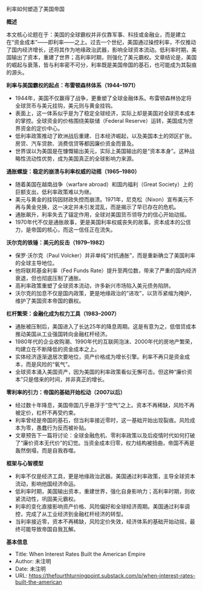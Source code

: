 利率如何塑造了美国帝国

  

**概述**

  

本文核心论题在于：美国的全球霸权并非仅靠军事、科技或金融业，而是建立在“资金成本”——即利率——之上。过去一个世纪，美国通过操控利率，不仅推动了国内经济增长，还将其作为地缘政治武器，影响全球资本流动。低利率时期，美国输出了资本，重建了世界；高利率时期，则强化了美元霸权。文章结论是，美国的崛起与衰落，皆与利率密不可分，利率既是美国帝国的基石，也可能成为其裂痕的源头。

  

**利率与美国霸权的起点：布雷顿森林体系（****1944–1971****）**

- 1944年，美国不仅赢得了战争，更重塑了全球金融体系。布雷顿森林协定将全球货币与美元挂钩，美元则与黄金挂钩。
- 表面上，这一体系似乎是为了稳定全球经济，实际上却是美国对全球资本成本的掌控。全球资金的价格围绕美联储（Federal Reserve）运转，美国成为世界资金的定价中心。
- 低利率政策推动了欧洲战后重建、日本经济崛起，以及美国本土的郊区扩张。房贷、汽车贷款、消费信贷等都因廉价资金而普及。
- 世界误以为美国是在慷慨输出美元，实际上美国输出的是“资本本身”。这种战略性流动性优势，成为美国真正的全球影响力来源。

  

**通胀螺旋：稳定的崩溃与利率权威的动摇（****1965–1980****）**

- 随着美国在越南战争（warfare abroad）和国内福利（Great Society）上的巨额支出，低利率政策难以为继。
- 美元与黄金的挂钩因财政失控而崩溃。1971年，尼克松（Nixon）宣布美元不再与黄金兑换，这一决定并未引发混乱，而是揭示了早已存在的危机。
- 通胀飙升，利率失去了锚定作用，全球对美国货币领导力的信心开始动摇。
- 1970年代不仅是通胀故事，更是美国利率权威丧失的故事。资本成本的公信力，是帝国的核心，而这一信任正在流失。

  

**沃尔克的铁锤：美元的反击（****1979–1982****）**

- 保罗·沃尔克（Paul Volcker）并非单纯“对抗通胀”，而是重新确立了美国利率的全球主导地位。
- 他将联邦基金利率（Fed Funds Rate）提升至两位数，带来了严重的国内经济衰退，但也彻底压制了通胀。
- 高利率政策重塑了全球资本流动，许多新兴市场陷入美元债务陷阱。
- 沃尔克的加息不仅是国内政策，更是地缘政治的“进攻”，以货币紧缩为掩护，维护了美国资本帝国的霸权。

  

**杠杆繁荣：金融化成为权力工具（****1983–2007****）**

- 通胀被压制后，美国进入了长达25年的降息周期。这是有意为之，低借贷成本推动美国从工业强国转向金融杠杆经济。
- 1980年代的企业收购潮、1990年代的互联网泡沫、2000年代的房地产繁荣，均建立在不断降低的资金成本之上。
- 实体经济逐渐退居次要地位，资产价格成为增长引擎。利率不再只是资金成本，而是风险的“氧气”。
- 全球资本涌入美国资产，因为美国的利率政策看似无懈可击。但这种“廉价资本”只是借来的时间，并非真正的增长。

  

**零利率的引力：帝国的基础开始松动（****2007****以后）**

- 经过数十年降息，美国帝国几乎悬浮于“空气”之上。资本不再稀缺，风险不再被定价，杠杆不再受约束。
- 利率曾经是帝国的基石，但当利率接近零时，这一基础开始出现裂痕。风险成本为零，愚蠢行为反而被补贴。
- 文章预告下一篇将讨论：全球金融危机、零利率政策以及后疫情时代如何打破了“廉价资本无代价”的幻觉。当资金成本归零，权力结构被扭曲，帝国不再是轰然倒塌，而是自我吞噬。

  

**框架与心智模型**

- 利率不仅是经济工具，更是地缘政治武器。美国通过利率政策，主导全球资本流动，影响他国经济命运。
- 低利率时期，美国输出资本，重建世界，强化自身影响力；高利率时期，则收紧流动性，巩固美元霸权。
- 利率的变化直接影响资产价格、风险偏好和全球经济周期。美国通过利率调控，完成了从工业经济到金融杠杆经济的转型。
- 当利率接近零，资本不再稀缺，风险定价失效，经济体系的基础开始动摇，最终可能导致帝国自我瓦解。

  

**基本信息**

- Title: When Interest Rates Built the American Empire
- Author: 未注明
- Date: 未注明
- URL: https://thefourthturningpoint.substack.com/p/when-interest-rates-built-the-american